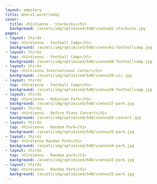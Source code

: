 ```yaml
---
layout: ampstory
title: whereI.work/today
cover:
  title: <h1>Vienna - Starbucks</h1>
  background: /assets/img/optimised/640/vienna42-starbucks.jpg
pages: 
- layout: thirds
  top: <h1>Vienna - Football Camp</h1>
  background: /assets/img/optimised/640/vienna41-footballcamp.jpg
- layout: thirds
  top: <h1>Vienna - Football Camp</h1>
  background: /assets/img/optimised/640/vienna40-footballcamp.jpg
- layout: thirds
  top: <h1>Vienna International Center</h1>
  background: /assets/img/optimised/640/vienna39-vic.jpg
- layout: thirds
  top: <h1>Vienna - Football Camp</h1>
  background: /assets/img/optimised/640/vienna38-footballcamp.jpg
- layout: thirds
  top: <h1>Vienna - Robinson Park</h1>
  background: /assets/img/optimised/640/vienna37-park.jpg
- layout: thirds
  top: <h1>Vienna - Before Piano Concert</h1>
  background: /assets/img/optimised/640/vienna36-concert.jpg
- layout: thirds
  top: <h1>Vienna - Random Park</h1>
  background: /assets/img/optimised/640/vienna35-park.jpg
- layout: thirds
  top: <h1>Vienna Random Park</h1>
  background: /assets/img/optimised/640/vienna34-park.jpg
- layout: thirds
  top: <h1>Vienna - Random park</h1>
  background: /assets/img/optimised/640/vienna33-park.jpg
- layout: thirds
  top: <h1>Vienna - Random Park</h1>
  background: /assets/img/optimised/640/vienna32-park.jpg
---
```

